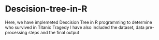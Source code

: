 # Descision-tree-in-R
Here, we have implemeted Descision Tree in R programming to determine who survived in Titanic Tragedy
I have also included the dataset, data pre-processing steps and the final output
